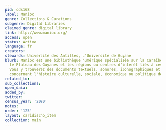 ```yaml
---
pid: cds168
label: Manioc
genre: Collections & Curations
subgenre: Digital Libraries
claimed_genre: digital library
link: http://www.manioc.org/
access: open
status: Active
language: fr
creators:
stewards: Université des Antilles, L'Université de Guyane
blurb: Manioc est une bibliothèque numérique spécialisée sur la Caraïbe, l'Amazonie,
  le Plateau des Guyanes et les régions ou centres d'intérêt liés à ces territoires.
  Vous y trouverez des documents textuels, sonores, iconographiques et des références
  concernant l'histoire culturelle, sociale, économique ou politique de ces pays.
related_to:
sub_collections:
open_data:
added_by:
twitter:
census_year: '2020'
notes:
order: '125'
layout: caridischo_item
collection: main
---
```

